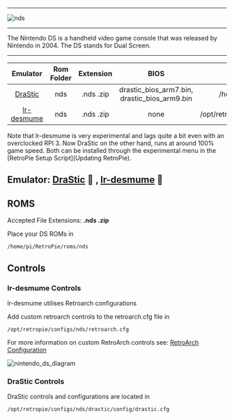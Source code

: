 ***
![nds](https://cloud.githubusercontent.com/assets/10035308/12213354/eab79344-b633-11e5-805b-7d1a93fa44dd.png)
***
The Nintendo DS is a handheld video game console that was released by Nintendo in 2004. The DS stands for Dual Screen.
***

| Emulator | Rom Folder | Extension | BIOS |  Controller Config |
| :---: | :---: | :---: | :---: | :---: |
| [DraStic](http://drastic-ds.com) | nds | .nds .zip | drastic_bios_arm7.bin, drastic_bios_arm9.bin | /home/pi/config/drastic.cfg |
| [lr-desmume](https://github.com/libretro/desmume) | nds | .nds .zip | none | /opt/retropie/configs/nds/retroarch.cfg |

Note that lr-desmume is very experimental and lags quite a bit even with an overclocked RPI 3. Now DraStic on the other hand, runs at around 100% game speed. Both can be installed through the experimental menu in the [RetroPie Setup Script](Updating RetroPie).

## Emulator: [DraStic](http://drastic-ds.com) :small_red_triangle: , [lr-desmume](https://github.com/libretro/desmume) :small_red_triangle:

## ROMS
Accepted File Extensions: **.nds .zip**

Place your DS ROMs in 
```
/home/pi/RetroPie/roms/nds
```

## Controls

### lr-desmume Controls
lr-desmume utilises Retroarch configurations

Add custom retroarch controls to the retroarch.cfg file in
```shell
/opt/retropie/configs/nds/retroarch.cfg
```
For more information on custom RetroArch controls see: [RetroArch Configuration](https://github.com/RetroPie/RetroPie-Setup/wiki/RetroArch-Configuration)

![nintendo_ds_diagram](https://cloud.githubusercontent.com/assets/10035308/16599645/7f549f56-42c0-11e6-88a8-3acda5287da3.png)

### DraStic Controls
DraStic controls and configurations are located in
```
/opt/retropie/configs/nds/drastic/config/drastic.cfg
```
